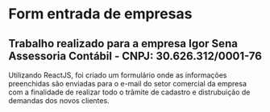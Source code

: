 # Form entrada de empresas

## Trabalho realizado para a empresa **Igor Sena Assessoria Contábil - CNPJ: 30.626.312/0001-76**


Utilizando ReactJS, foi criado um formulário onde as informações preenchidas são enviadas para o e-mail do setor comercial da empresa com a finalidade de realizar todo o trâmite de cadastro e distrubuição de demandas dos novos clientes.
